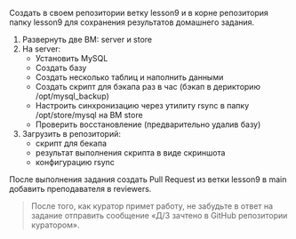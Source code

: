 Создать в своем репозитории ветку lesson9 и в корне репозитория папку lesson9 для сохранения результатов домашнего задания.

1. Развернуть две ВМ: server и store
2. На server:
   - Установить MySQL
   - Создать базу
   - Создать несколько таблиц и наполнить данными
   - Создать скрипт для бэкапа раз в час (бэкап в дерикторию /opt/mysql_backup)
   - Настроить синхронизацию через утилиту rsynс в папку /opt/store/mysql на ВМ store
   - Проверить восстановление (предварительно удалив базу)
3. Загрузить в репозиторий:
   - скрипт для бекапа
   - результат выполнения скрипта в виде скриншота
   - конфигурацию rsync

После выполнения задания создать Pull Request из ветки lesson9 в main добавить преподавателя в reviewers.

> После того, как куратор примет работу, не забудьте в ответ на задание отправить сообщение «Д/З зачтено в GitHub репозитории куратором».
